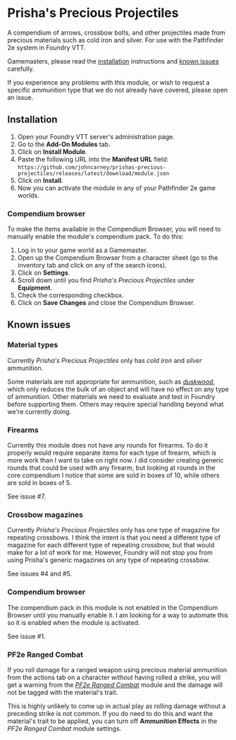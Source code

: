 # Prisha's Precious Projectiles

A compendium of arrows, crossbow bolts, and other projectiles made from precious
materials such as cold iron and silver. For use with the Pathfinder 2e system in
Foundry VTT.

Gamemasters, please read the [installation](#installation) instructions and
[known issues](#known-issues) carefully.

If you experience any problems with this module, or wish to request a specific
ammunition type that we do not already have covered, please open an issue.

## Installation

1. Open your Foundry VTT server's administration page.
2. Go to the **Add-On Modules** tab.
3. Click on **Install Module**.
4. Paste the following URL into the **Manifest URL** field:<br>
   `https://github.com/johncarney/prishas-precious-projectiles/releases/latest/download/module.json`
5. Click on **Install**.
6. Now you can activate the module in any of your Pathfinder 2e game worlds.

### Compendium browser

To make the items available in the Compendium Browser, you will need to manually
enable the module's compendium pack. To do this:

1. Log in to your game world as a Gamemaster.
2. Open up the Compendium Browser from a character sheet (go to the inventory
   tab and click on any of the search icons).
3. Click on **Settings**.
4. Scroll down until you find _Prisha's Precious Projectiles_ under
   **Equipment**.
5. Check the corresponding checkbox.
6. Click on **Save Changes** and close the Compendium Browser.

## Known issues

### Material types

Currently *Prisha's Precious Projectiles* only has *cold iron* and *silver*
ammunition.

Some materials are not appropriate for ammunition, such as
[*duskwood*](https://2e.aonprd.com/Equipment.aspx?ID=2858), which only reduces
the bulk of an object and will have no effect on any type of ammunition. Other
materials we need to evaluate and test in Foundry before supporting them. Others
may require special handling beyond what we're currently doing.

### Firearms

Currently this module does not have any rounds for firearms. To do it properly
would require separate items for each type of firearm, which is more work than I
want to take on right now. I did consider creating generic rounds that could be
used with any firearm, but looking at rounds in the core compendium I notice
that some are sold in boxes of 10, while others are sold in boxes of 5.

See issue #7.

### Crossbow magazines

Currently *Prisha's Precious Projectiles* only has one type of magazine for
repeating crossbows. I think the intent is that you need a different type of
magazine for each different type of repeating crossbow, but that would make for
a lot of work for me. However, Foundry will not stop you from using Prisha's
generic magazines on any type of repeating crossbow.

See issues #4 and #5.

### Compendium browser

The compendium pack in this module is not enabled in the Compendium Browser
until you manually enable it. I am looking for a way to automate this so it is
enabled when the module is activated.

See issue #1.

### PF2e Ranged Combat

If you roll damage for a ranged weapon using precious material ammunition from
the actions tab on a character *without* having rolled a strike, you will get a
warning from the
[*PF2e Ranged Combat*](https://foundryvtt.com/packages/pf2e-ranged-combat/)
module and the damage will not be tagged with the material's trait.

This is highly unlikely to come up in actual play as rolling damage without a
preceding strike is not common. If you do need to do this and want the
material's trait to be applied, you can turn off **Ammunition Effects** in the
*PF2e Ranged Combat* module settings.

